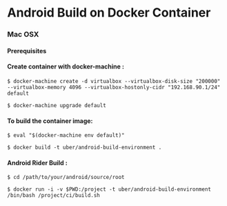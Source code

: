 Android Build on Docker Container
===


### Mac OSX

#### Prerequisites

#### Create container with docker-machine  :

    $ docker-machine create -d virtualbox --virtualbox-disk-size "200000"  --virtualbox-memory 4096 --virtualbox-hostonly-cidr "192.168.90.1/24" default

    $ docker-machine upgrade default


#### To build the container image:

    $ eval "$(docker-machine env default)"

    $ docker build -t uber/android-build-environment .

#### Android Rider Build :

    $ cd /path/to/your/android/source/root

    $ docker run -i -v $PWD:/project -t uber/android-build-environment /bin/bash /project/ci/build.sh
